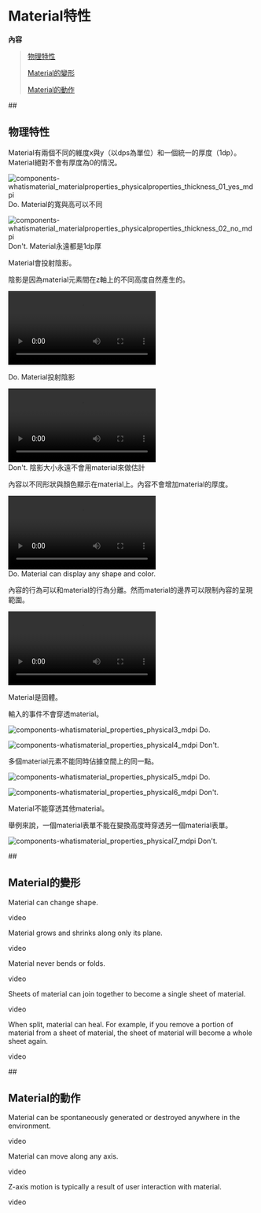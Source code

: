 # Material特性

**內容**

>[物理特性](#physicalproperties)
>
>[Material的變形](#transformingmaterial)
>
>[Material的動作](#movementofmaterial)

##<h2 id='physicalproperties'>物理特性</h2>

Material有兩個不同的維度x與y（以dps為單位）和一個統一的厚度（1dp）。Material絕對不會有厚度為0的情況。

![components-whatismaterial_materialproperties_physicalproperties_thickness_01_yes_mdpi](images/components/components-whatismaterial_materialproperties_physicalproperties_thickness_01_yes_mdpi.png)
Do.
Material的寬與高可以不同

![components-whatismaterial_materialproperties_physicalproperties_thickness_02_no_mdpi](images/components/components-whatismaterial_materialproperties_physicalproperties_thickness_02_no_mdpi.png)
Don't.
Material永遠都是1dp厚

Material會投射陰影。

陰影是因為material元素間在z軸上的不同高度自然產生的。

<div>
<video id="whatismaterial-materialprop-physicalprop" crossorigin="anonymous" preload="" controls="">
<source src="https://material-design.storage.googleapis.com/publish/v_1/quantumexternal/0B0NGgBg38lWWSE9IaUpqYzlpSW8/whatismaterial-materialprop-physicalprop-020201_PaperShadow_Do_xhdpi_007.webm" type="video/webm">
<source src="https://material-design.storage.googleapis.com/publish/v_1/quantumexternal/0B0NGgBg38lWWRWJfTERvdnM1bGc/whatismaterial-materialprop-physicalprop-020201_PaperShadow_Do_xhdpi_007.mp4" type="video/mp4">
</video>
</div>

Do.
Material投射陰影

<div>
<video id="1-None_0B0NGgBg38lWWM0xqQms4LWRkMVE" crossorigin="anonymous" preload="" controls="">
<source src="//material-design.storage.googleapis.com/publish/v_1/quantumexternal/0B0NGgBg38lWWYU5lQ1VXQjA3NnM/whatismaterial-materialprop-physicalprop-020201_PaperShadow_Dont_xhdpi_007.webm" type="video/webm">
<source src="//material-design.storage.googleapis.com/publish/v_1/quantumexternal/0B0NGgBg38lWWM0xqQms4LWRkMVE/whatismaterial-materialprop-physicalprop-020201_PaperShadow_Dont_xhdpi_007.mp4" type="video/mp4">
</video>
</div>
Don't.
陰影大小永遠不會用material來做估計

內容以不同形狀與顏色顯示在material上。內容不會增加material的厚度。

<div>
<video id="1-None_0B0NGgBg38lWWSGQycHdwcTdyRk0" crossorigin="anonymous" preload="" controls="">
<source src="//material-design.storage.googleapis.com/publish/v_1/quantumexternal/0B0NGgBg38lWWTG41Rk9fT19qUXc/whatismaterial-materialprop-physicalprop-020201_InkDisplay_xhdpi_005.webm" type="video/webm">
<source src="//material-design.storage.googleapis.com/publish/v_1/quantumexternal/0B0NGgBg38lWWSGQycHdwcTdyRk0/whatismaterial-materialprop-physicalprop-020201_InkDisplay_xhdpi_005.mp4" type="video/mp4">
</video>
</div>
Do.
Material can display any shape and color.

內容的行為可以和material的行為分離。然而material的邊界可以限制內容的呈現範圍。

<div>
<video id="1-None_0B0NGgBg38lWWVzltT01CSHpaNXM" crossorigin="anonymous" preload="" controls="">
<source src="//material-design.storage.googleapis.com/publish/v_1/quantumexternal/0B0NGgBg38lWWeVBlbExGYjlTeEE/whatismaterial-materialprop-physicalprop-020201_InkBehavior_xhdpi_005.webm" type="video/webm">
<source src="//material-design.storage.googleapis.com/publish/v_1/quantumexternal/0B0NGgBg38lWWVzltT01CSHpaNXM/whatismaterial-materialprop-physicalprop-020201_InkBehavior_xhdpi_005.mp4" type="video/mp4">
</video>
</div>

Material是固體。

輸入的事件不會穿透material。

![components-whatismaterial_properties_physical3_mdpi](images/components/components-whatismaterial_properties_physical3_mdpi.png)
Do.

![components-whatismaterial_properties_physical4_mdpi](images/components/components-whatismaterial_properties_physical4_mdpi.png)
Don't.

多個material元素不能同時佔據空間上的同一點。

![components-whatismaterial_properties_physical5_mdpi](images/components/components-whatismaterial_properties_physical5_mdpi.png)
Do.

![components-whatismaterial_properties_physical6_mdpi](images/components/components-whatismaterial_properties_physical6_mdpi.png)
Don't.

Material不能穿透其他material。

舉例來說，一個material表單不能在變換高度時穿透另一個material表單。

![components-whatismaterial_properties_physical7_mdpi](images/components/components-whatismaterial_properties_physical7_mdpi.png)
Don't.

##<h2 id='transformingmaterial'>Material的變形</h2>

Material can change shape.

video

Material grows and shrinks along only its plane.

video

Material never bends or folds.

video

Sheets of material can join together to become a single sheet of material.

video

When split, material can heal. For example, if you remove a portion of material from a sheet of material, the sheet of material will become a whole sheet again.

video

##<h2 id='movementofmaterial'>Material的動作</h2>

Material can be spontaneously generated or destroyed anywhere in the environment.

video

Material can move along any axis.

video

Z-axis motion is typically a result of user interaction with material.

video
